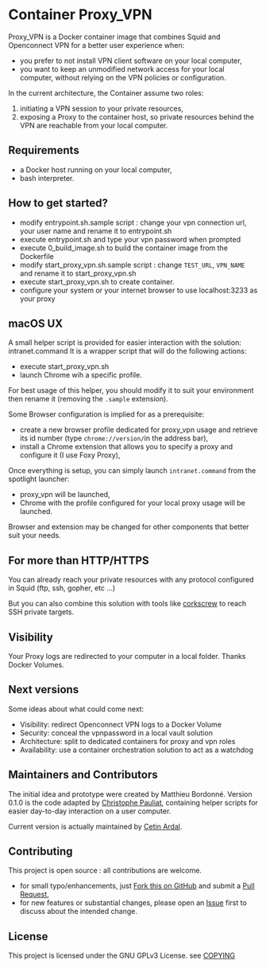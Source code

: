 # Container Proxy_VPN

Proxy_VPN is a Docker container image that combines Squid and Openconnect VPN for a better user experience when:

- you prefer to not install VPN client software on your local computer,
- you want to keep an unmodified network access for your local computer, without relying on the VPN policies or configuration.

In the current architecture, the Container assume two roles:

1. initiating a VPN session to your private resources,
2. exposing a Proxy to the container host, so private resources behind the VPN are reachable from your local computer.

## Requirements

- a Docker host running on your local computer,
- bash interpreter.

## How to get started?

- modify entrypoint.sh.sample script : change your vpn connection url, your user name and rename it to entrypoint.sh 
- execute entrypoint.sh and type your vpn password when prompted
- execute 0_build_image.sh to build the container image from the Dockerfile
- modify start_proxy_vpn.sh.sample script : change `TEST_URL`, `VPN_NAME` and rename it to start_proxy_vpn.sh
- execute start_proxy_vpn.sh to create container.
- configure your system or your internet browser to use localhost:3233 as your proxy

## macOS UX

A small helper script is provided for easier interaction with the solution: intranet.command
It is a wrapper script that will do the following actions:

- execute start_proxy_vpn.sh
- launch Chrome wih a specific profile.

For best usage of this helper, you should modify it to suit your environment then rename it (removing the `.sample` extension).

Some Browser configuration is implied for as a prerequisite:

- create a new browser profile dedicated for proxy_vpn usage and retrieve its id number (type `chrome://version/`in the address bar),
- install a Chrome extension that allows you to specify a proxy and configure it (I use Foxy Proxy), 

Once everything is setup, you can simply launch `intranet.command` from the spotlight launcher:

- proxy_vpn will be launched,
- Chrome with the profile configured for your local proxy usage will be launched.

Browser and extension may be changed for other components that better suit your needs.

## For more than HTTP/HTTPS

You can already reach your private resources with any protocol configured in Squid (ftp, ssh, gopher, etc ...)

But you can also combine this solution with tools like [corkscrew](https://github.com/bryanpkc/corkscrew) to reach SSH private targets.

## Visibility

Your Proxy logs are redirected to your computer in a local folder. Thanks Docker Volumes.

## Next versions

Some ideas about what could come next:

- Visibility: redirect Openconnect VPN logs to a Docker Volume
- Security: conceal the vpnpassword in a local vault solution
- Architecture: split to dedicated containers for proxy and vpn roles
- Availability: use a container orchestration solution to act as a watchdog 

## Maintainers and Contributors

The initial idea and prototype were created by Matthieu Bordonné.
Version 0.1.0 is the code adapted by [Christophe Pauliat](https://github.com/cpauliat), containing helper scripts for easier day-to-day interaction on a user computer.

Current version is actually maintained by [Çetin Ardal](https://github.com/kral2).

## Contributing

This project is open source : all contributions are welcome.

- for small typo/enhancements, just [Fork this on GitHub](https://github.com/kral2/docker_proxy_vpn/fork) and submit a [Pull Request](https://github.com/kral2/docker_proxy_vpn/pulls),
- for new features or substantial changes, please open an [Issue](https://github.com/kral2/docker_proxy_vpn/issues) first to discuss about the intended change.

## License

This project is licensed under the GNU GPLv3 License. see [COPYING](./COPYING)
